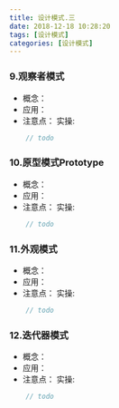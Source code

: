 ```yaml
---
title: 设计模式.三
date: 2018-12-18 10:28:20
tags: [设计模式]
categories: [设计模式]
---
```

### 9.观察者模式
- 概念：
- 应用：
- 注意点：
实操:
````java
    // todo
````
### 10.原型模式Prototype
- 概念：
- 应用：
- 注意点：
实操:
````java
    // todo
````
### 11.外观模式
- 概念：
- 应用：
- 注意点：
实操:
````java
    // todo
````
### 12.迭代器模式
- 概念：
- 应用：
- 注意点：
实操:
````java
    // todo
````
